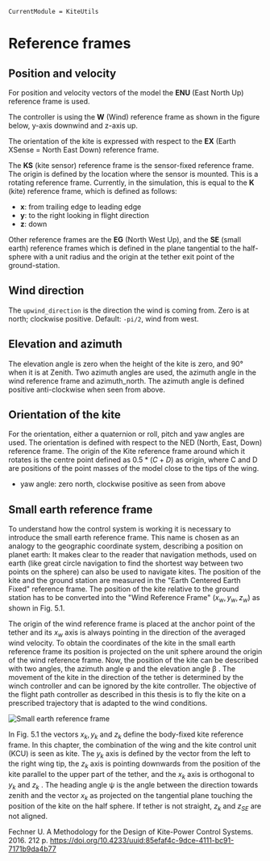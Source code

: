 ```@meta
CurrentModule = KiteUtils
```
# Reference frames

## Position and velocity
For position and velocity vectors of the model the **ENU** (East North Up) reference frame is used.

The controller is using the **W** (Wind) reference frame as shown in the figure below, y-axis downwind and z-axis up.

The orientation of the kite is expressed with respect to the **EX** (Earth XSense = North East Down) reference frame.

The **KS** (kite sensor) reference frame is the sensor-fixed reference frame. The origin is defined by the location where the sensor is mounted. This is a rotating reference frame. Currently, in the simulation, this is equal to the **K** (kite) reference frame, which is defined as follows: 
- **x**: from trailing edge to leading edge
- **y**: to the right looking in flight direction
- **z**: down

Other reference frames are the **EG** (North West Up), and the **SE** (small earth) reference frames which is
defined in the plane tangential to the half-sphere with a unit radius and the origin at the tether exit point
of the ground-station.

## Wind direction
The `upwind_direction` is the direction the wind is coming from. Zero is at north; clockwise positive. 
Default: `-pi/2`, wind from west.

## Elevation and azimuth
The elevation angle is zero when the height of the kite is zero, and 90° when it is at Zenith.
Two azimuth angles are used, the azimuth angle in the wind reference frame and $\mathrm{azimuth\_north}$. The azimuth
angle is defined positive anti-clockwise when seen from above.

## Orientation of the kite
For the orientation, either a quaternion or roll, pitch and yaw angles are used. The orientation is defined with respect to the NED (North, East, Down) reference frame. The origin of the Kite reference frame around which it rotates is the centre point defined as $0.5 * (C + D)$ as origin, where C and D are positions of the point masses of the model close to the tips of the wing.
- yaw angle: zero north, clockwise positive as seen from above

## Small earth reference frame

To understand how the control system is working it is necessary to introduce the small
earth reference frame. This name is chosen as an analogy to the geographic coordinate
system, describing a position on planet earth: It makes clear to the reader that navigation
methods, used on earth (like great circle navigation to find the shortest way between two
points on the sphere) can also be used to navigate kites. The position of the kite and
the ground station are measured in the "Earth Centered Earth Fixed" reference frame.
The position of the kite relative to the ground station has to be converted into the "Wind
Reference Frame" ($x_w , y_w , z_w$) as shown in Fig. 5.1. 

The origin of the wind reference
frame is placed at the anchor point of the tether and its $x_w$ axis is always pointing in
the direction of the averaged wind velocity. To obtain the coordinates of the kite in the
small earth reference frame its position is projected on the unit sphere around the origin
of the wind reference frame. Now, the position of the kite can be described with two
angles, the azimuth angle φ and the elevation angle β . The movement of the kite in the
direction of the tether is determined by the winch controller and can be ignored by the
kite controller. The objective of the flight path controller as described in this thesis is to
fly the kite on a prescribed trajectory that is adapted to the wind conditions.

![Small earth reference frame](small_earth.png)

In Fig. 5.1 the vectors $x_k, y_k$ and $z_k$ define the body-fixed kite reference frame. In this
chapter, the combination of the wing and the kite control unit (KCU) is seen as kite.
The $y_k$ axis is defined by the vector from the left to the right wing tip, the $z_k$ axis is
pointing downwards from the position of the kite parallel to the upper part of the tether,
and the $x_k$ axis is orthogonal to $y_k$ and $z_k$ . The heading angle ψ is the angle between the
direction towards zenith and the vector $x_k$ as projected on the tangential plane touching
the position of the kite on the half sphere. If tether is not straight, $z_k$ and $z_{SE}$ are not
aligned.

Fechner U. A Methodology for the Design of Kite-Power Control Systems. 2016. 212 p. https://doi.org/10.4233/uuid:85efaf4c-9dce-4111-bc91-7171b9da4b77